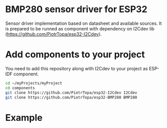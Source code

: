 # BMP280 sensor driver for ESP32
Sensor driver implementation based on datasheet and available sources.
It is prepared to be runned as component with dependency on I2Cdev lib (https://github.com/PiotrTopa/esp32-I2Cdev).

# Add components to your project
You need to add this repository along with I2Cdev to your project as ESP-IDF component.
```bash
cd ~/myProjects/myProject
cd components
git clone https://github.com/PiotrTopa/esp32-I2Cdev I2Cdev
git clone https://github.com/PiotrTopa/esp32-BMP280 BMP280
```

# Example